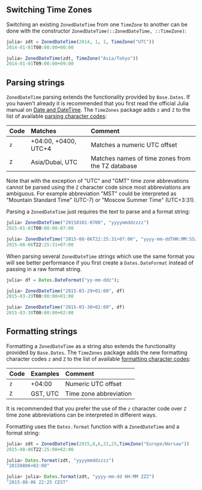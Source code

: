 ## Switching Time Zones

Switching an existing `ZonedDateTime` from one `TimeZone` to another can be done with the constructor `ZonedDateTime(::ZonedDateTime, ::TimeZone)`:

```julia
julia> zdt = ZonedDateTime(2014, 1, 1, TimeZone("UTC"))
2014-01-01T00:00:00+00:00

julia> ZonedDateTime(zdt, TimeZone("Asia/Tokyo"))
2014-01-01T09:00:00+09:00
```

## Parsing strings

`ZonedDateTime` parsing extends the functionality provided by `Base.Dates`. If you haven't already it is recommended that you first read the official Julia manual on [Date and DateTime](http://julia.readthedocs.io/en/latest/manual/dates/#constructors). The `TimeZones` package adds `z` and `Z` to the list of available [parsing character codes](http://julia.readthedocs.io/en/latest/stdlib/dates/#man-date-parsing):

| Code | Matches              | Comment                                          |
|:-----|:---------------------|:-------------------------------------------------|
| `z`  | +04:00, +0400, UTC+4 | Matches a numeric UTC offset                     |
| `Z`  | Asia/Dubai, UTC      | Matches names of time zones from the TZ database |

Note that with the exception of "UTC" and "GMT" time zone abbrevations cannot be parsed using the `Z` character code since most abbreviations are ambiguous. For example abbreviation "MST" could be interpreted as "Mountain Standard Time" (UTC-7) or "Moscow Summer Time" (UTC+3:31).

Parsing a `ZonedDateTime` just requires the text to parse and a format string:

```julia
julia> ZonedDateTime("20150101-0700", "yyyymmddzzzz")
2015-01-01T00:00:00-07:00

julia> ZonedDateTime("2015-08-06T22:25:31+07:00", "yyyy-mm-ddTHH:MM:SSzzzz")
2015-08-06T22:25:31+07:00
```

When parsing several `ZonedDateTime` strings which use the same format you will see better performance if you first create a `Dates.DateFormat` instead of passing in a raw format string.

```julia
julia> df = Dates.DateFormat("yy-mm-ddz");

julia> ZonedDateTime("2015-03-29+01:00", df)
2015-03-29T00:00:00+01:00

julia> ZonedDateTime("2015-03-30+02:00", df)
2015-03-30T00:00:00+02:00
```

## Formatting strings

Formatting a `ZonedDateTime` as a string also extends the functionality provided by `Base.Dates`. The `TimeZones` package adds the new formatting character codes `z` and `Z` to the list of available [formatting character codes](http://julia.readthedocs.io/en/latest/stdlib/dates/#man-date-formatting):

| Code | Examples             | Comment                                          |
|:-----|:---------------------|:-------------------------------------------------|
| `z`  | +04:00               | Numeric UTC offset                               |
| `Z`  | GST, UTC             | Time zone abbreviation                           |

It is recommended that you prefer the use of the `z` character code over `Z` time zone abbreviations can be interpreted in different ways.

Formatting uses the `Dates.format` function with a `ZonedDateTime` and a format string:

```julia
julia> zdt = ZonedDateTime(2015,8,6,22,25,TimeZone("Europe/Warsaw"))
2015-08-06T22:25:00+02:00

julia> Dates.format(zdt, "yyyymmddzzzz")
"20150806+02:00"

julia> julia> Dates.format(zdt, "yyyy-mm-dd HH:MM ZZZ")
"2015-08-06 22:25 CEST"
```
